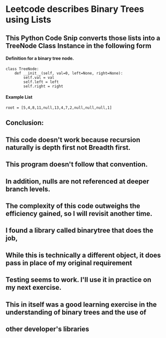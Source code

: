 # Leetcode describes Binary Trees using Lists
## This Python Code Snip converts those lists into a TreeNode Class Instance in the following form

#### Definition for a binary tree node.
    class TreeNode:
        def __init__(self, val=0, left=None, right=None):
            self.val = val
            self.left = left
            self.right = right

#### Example List
    root = [5,4,8,11,null,13,4,7,2,null,null,null,1]


## Conclusion:
## This code doesn't work because recursion naturally is depth first not Breadth first.
## This program doesn't follow that convention.
## In addition, nulls are not referenced at deeper branch levels.
## The complexity of this code outweighs the efficiency gained, so I will revisit another time.
## I found a library called binarytree that does the job,
## While this is technically a different object, it does pass in place of my original requirement
## Testing seems to work. I'll use it in practice on my next exercise.
## This in itself was a good learning exercise in the understanding of binary trees and the use of
## other developer's libraries